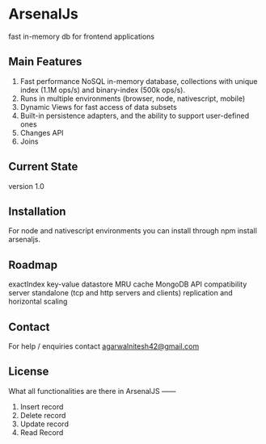 # ArsenalJs
fast in-memory db for frontend applications

Main Features 
---
1. Fast performance NoSQL in-memory database, collections with unique index (1.1M ops/s) and binary-index (500k ops/s).
2. Runs in multiple environments (browser, node, nativescript, mobile)
3. Dynamic Views for fast access of data subsets
4. Built-in persistence adapters, and the ability to support user-defined ones
5. Changes API
6. Joins

Current State 
---
version 1.0

Installation
---
For node and nativescript environments you can install through npm install arsenaljs.

Roadmap
---
exactIndex
key-value datastore
MRU cache
MongoDB API compatibility
server standalone (tcp and http servers and clients)
replication and horizontal scaling

Contact
---
For help / enquiries contact agarwalnitesh42@gmail.com

License
---


What all functionalities are there in ArsenalJS 
——
1. Insert record
2. Delete record
3. Update record
4. Read Record 

